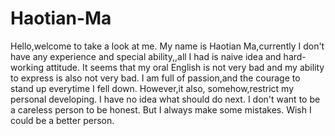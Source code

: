 # Haotian-Ma
Hello,welcome to take a look at me.
My name is Haotian Ma,currently I don't have any experience and special ability,,all I had is naive idea and hard-working attitude.
It seems that my oral English is not very bad and my ability to express is also not very bad.
I am full of passion,and the courage to stand up everytime I fell down.
However,it also, somehow,restrict my personal developing.
I have no idea what should do next.
I don't want to be a careless person to be honest.
But I always make some mistakes.
Wish I could be a better person.
